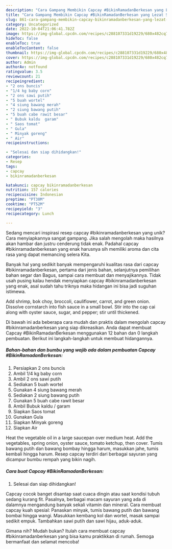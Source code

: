 ```yaml
---
description: "Cara Gampang Membikin Capcay #BikinRamadanBerkesan yang Lezat Sekali"
title: "Cara Gampang Membikin Capcay #BikinRamadanBerkesan yang Lezat Sekali"
slug: 861-cara-gampang-membikin-capcay-bikinramadanberkesan-yang-lezat-sekali
category: Uncategorized
date: 2022-10-04T21:06:41.782Z
image: https://img-global.cpcdn.com/recipes/c288107331d19229/680x482cq70/capcay-bikinramadanberkesan-foto-resep-utama.jpg
hideToc: false
enableToc: true
enableTocContent: false
thumbnail: https://img-global.cpcdn.com/recipes/c288107331d19229/680x482cq70/capcay-bikinramadanberkesan-foto-resep-utama.jpg
cover: https://img-global.cpcdn.com/recipes/c288107331d19229/680x482cq70/capcay-bikinramadanberkesan-foto-resep-utama.jpg
author: Admin
authorAv: notfound
ratingvalue: 3.5
reviewcount: 21
recipeingredient:
- "2 ons buncis"
- "1/4 kg baby corn"
- "2 ons sawi putih"
- "5 buah wortel"
- "4 siung bawang merah"
- "2 siung bawang putih"
- "5 buah cabe rawit besar"
- " Bubuk kaldu  garam"
- " Saos tomat"
- " Gula"
- " Minyak goreng"
- " Air"
recipeinstructions:

- "Selesai dan siap dihidangkan!"
categories:
- Resep
tags:
- capcay
- bikinramadanberkesan

katakunci: capcay bikinramadanberkesan 
nutrition: 157 calories
recipecuisine: Indonesian
preptime: "PT30M"
cooktime: "PT52M"
recipeyield: "3"
recipecategory: Lunch

---
```





Sedang mencari inspirasi resep capcay #bikinramadanberkesan yang unik? Cara menyiapkannya sangat gampang. Jika salah mengolah maka hasilnya akan hambar dan justru cenderung tidak enak. Padahal capcay #bikinramadanberkesan yang enak harusnya sih memiliki aroma dan cita rasa yang dapat memancing selera Kita.





Banyak hal yang sedikit banyak mempengaruhi kualitas rasa dari capcay #bikinramadanberkesan, pertama dari jenis bahan, selanjutnya pemilihan bahan segar dan Bagus, sampai cara membuat dan menyajikannya. Tidak usah pusing kalau hendak menyiapkan capcay #bikinramadanberkesan yang enak,      asal sudah tahu triknya maka hidangan ini bisa jadi suguhan istimewa.














Add shrimp, bok choy, broccoli, cauliflower, carrot, and green onion. Dissolve cornstarch into fish sauce in a small bowl. Stir into the cap cai along with oyster sauce, sugar, and pepper; stir until thickened.






Di bawah ini ada beberapa cara mudah dan praktis dalam mengolah capcay #bikinramadanberkesan yang siap dikreasikan. Anda dapat membuat Capcay #BikinRamadanBerkesan menggunakan 12 bahan dan 0 langkah pembuatan. Berikut ini langkah-langkah untuk membuat hidangannya.

<!--inarticleads1-->

##### Bahan-bahan dan bumbu yang wajib ada dalam pembuatan Capcay #BikinRamadanBerkesan:

1. Persiapkan 2 ons buncis
1. Ambil 1/4 kg baby corn
1. Ambil 2 ons sawi putih
1. Sediakan 5 buah wortel
1. Gunakan 4 siung bawang merah
1. Sediakan 2 siung bawang putih
1. Gunakan 5 buah cabe rawit besar
1. Ambil  Bubuk kaldu / garam
1. Siapkan  Saos tomat
1. Gunakan  Gula
1. Siapkan  Minyak goreng
1. Siapkan  Air


Heat the vegetable oil in a large saucepan over medium heat. Add the vegetables, spring onion, oyster sauce, tomato ketchup, then cover. Tumis bawang putih dan bawang bombay hingga harum, masukkan jahe, tumis kembali hingga harum. Resep capcay terdiri dari berbagai sayuran yang dicampur bumbu rempah yang bikin nagih. 

<!--inarticleads2-->

##### Cara buat Capcay #BikinRamadanBerkesan:


1. Selesai dan siap dihidangkan!

Capcay cocok banget disantap saat cuaca dingin atau saat kondisi tubuh sedang kurang fit. Pasalnya, berbagai macam sayuran yang ada di dalamnya mengandung banyak sekali vitamin dan mineral. Cara membuat capcay kuah spesial: Panaskan minyak, tumis bawang putih dan bawang bombai hingga wangi. Masukkan kembang kol dan wortel, masak sampai sedikit empuk. Tambahkan sawi putih dan sawi hijau, aduk-aduk. 

Gimana nih? Mudah bukan? Itulah cara membuat capcay #bikinramadanberkesan yang bisa kamu praktikkan di rumah. Semoga bermanfaat dan selamat mencoba!

